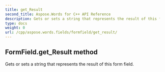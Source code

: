 ```yaml
---
title: get_Result
second_title: Aspose.Words for C++ API Reference
description: Gets or sets a string that represents the result of this form field. 
type: docs
weight: 0
url: /cpp/aspose.words.fields/formfield/get_result/
---
```

## FormField.get_Result method


Gets or sets a string that represents the result of this form field.

